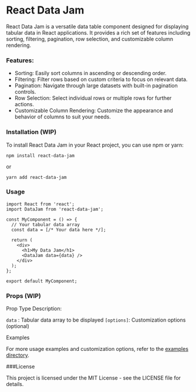 # React Data Jam

React Data Jam is a versatile data table component designed for displaying tabular data in React applications. It provides a rich set of features including sorting, filtering, pagination, row selection, and customizable column rendering.

### Features:

- Sorting: Easily sort columns in ascending or descending order.
- Filtering: Filter rows based on custom criteria to focus on relevant data.
- Pagination: Navigate through large datasets with built-in pagination controls.
- Row Selection: Select individual rows or multiple rows for further actions.
- Customizable Column Rendering: Customize the appearance and behavior of columns to suit your needs.

### Installation (WIP)

To install React Data Jam in your React project, you can use npm or yarn:

`npm install react-data-jam`

or

`yarn add react-data-jam`

### Usage

```
import React from 'react';
import DataJam from 'react-data-jam';

const MyComponent = () => {
  // Your tabular data array
  const data = [/* Your data here */];

  return (
    <div>
      <h1>My Data Jam</h1>
      <DataJam data={data} />
    </div>
  );
};

export default MyComponent;
```

### Props (WIP)

Prop Type Description:

`data` : Tabular data array to be displayed
`[options]`: Customization options (optional)

Examples

For more usage examples and customization options, refer to the [examples directory](https://github.com/p-adams/react-data-jam/tree/main/src/examples).

###License

This project is licensed under the MIT License - see the LICENSE file for details.
